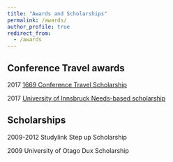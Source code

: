 ```yaml
---
title: "Awards and Scholarships"
permalink: /awards/
author_profile: true
redirect_from: 
  - /awards
---
```


Conference Travel awards
------
2017 [1669 Conference Travel Scholarship](https://www.uibk.ac.at/international-relations/austauschstudierende-outgoing/auslandsstipendien.html#Konferenzreisestipendium)

2017 [University of Innsbruck Needs-based scholarship](https://www.uibk.ac.at/studium/organisation/kosten-foerderungen/stipendien/foerderungsstipendien/index.html.en)

Scholarships
------
2009-2012 Studylink Step up Scholarship

2009 University of Otago Dux Scholarship


